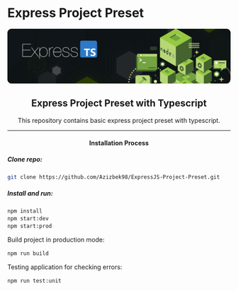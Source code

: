 # Express Project Preset

![Banner Image](./banner.png "Banner Image")

<h2 align="center">Express Project Preset with Typescript</h2>

<p align="center">This repository contains basic express project preset with typescript.</p>

<hr />

<h4 align="center">Installation Process</h4>

##### Clone repo:

```bash
git clone https://github.com/Azizbek98/ExpressJS-Project-Preset.git
```

##### Install and run:

```bash
npm install
npm start:dev
npm start:prod
```

Build project in production mode:

```bash
npm run build
```

Testing application for checking errors:

```bash
npm run test:unit
```
